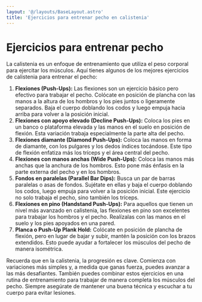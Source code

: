 ```yaml
---
layout: '@/layouts/BaseLayout.astro'
title: 'Ejercicios para entrenar pecho en calistenia'
---
```


# Ejercicios para entrenar pecho

La calistenia es un enfoque de entrenamiento que utiliza el peso corporal para ejercitar los músculos. Aquí tienes algunos de los mejores ejercicios de calistenia para entrenar el pecho:

1. **Flexiones (Push-Ups):** Las flexiones son un ejercicio básico pero efectivo para trabajar el pecho. Colócate en posición de plancha con las manos a la altura de los hombros y los pies juntos o ligeramente separados. Baja el cuerpo doblando los codos y luego empuja hacia arriba para volver a la posición inicial.
2. **Flexiones con apoyo elevado (Decline Push-Ups):** Coloca los pies en un banco o plataforma elevada y las manos en el suelo en posición de flexión. Esta variación trabaja especialmente la parte alta del pecho.
3. **Flexiones diamante (Diamond Push-Ups):** Coloca las manos en forma de diamante, con los pulgares y los dedos índices tocándose. Este tipo de flexión enfatiza más los tríceps y el área central del pecho.
4. **Flexiones con manos anchas (Wide Push-Ups):** Coloca las manos más anchas que la anchura de los hombros. Esto pone más énfasis en la parte externa del pecho y en los hombros.
5. **Fondos en paralelas (Parallel Bar Dips):** Busca un par de barras paralelas o asas de fondos. Sujétate en ellas y baja el cuerpo doblando los codos, luego empuja para volver a la posición inicial. Este ejercicio no solo trabaja el pecho, sino también los tríceps.
6. **Flexiones en pino (Handstand Push-Ups):** Para aquellos que tienen un nivel más avanzado en calistenia, las flexiones en pino son excelentes para trabajar los hombros y el pecho. Realízalas con las manos en el suelo y los pies apoyados en una pared.
7. **Planca o Push-Up Plank Hold:** Colócate en posición de plancha de flexión, pero en lugar de bajar y subir, mantén la posición con los brazos extendidos. Esto puede ayudar a fortalecer los músculos del pecho de manera isométrica.

Recuerda que en la calistenia, la progresión es clave. Comienza con variaciones más simples y, a medida que ganas fuerza, puedes avanzar a las más desafiantes. También puedes combinar estos ejercicios en una rutina de entrenamiento para trabajar de manera completa los músculos del pecho. Siempre asegúrate de mantener una buena técnica y escuchar a tu cuerpo para evitar lesiones.
